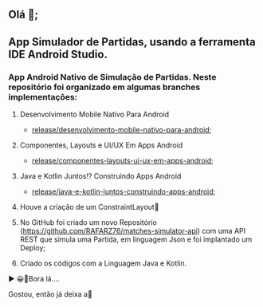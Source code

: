 ## Olá 👋;

## App Simulador de Partidas, usando a ferramenta IDE Android Studio.

### App Android Nativo de Simulação de Partidas. Neste repositório foi organizado em algumas branches implementações:

1. Desenvolvimento Mobile Nativo Para Android
    - [release/desenvolvimento-mobile-nativo-para-android](https://github.com/RAFARZ76/matches-simulator-app/tree/release/desenvolvimento-mobile-nativo-para-android);
    
2. Componentes, Layouts e UI/UX Em Apps Android
    - [release/componentes-layouts-ui-ux-em-apps-android](https://github.com/RAFARZ76/matches-simulator-app/tree/release/componentes_layouts-ui/ux_em_apps_android);
    
3. Java e Kotlin Juntos!? Construindo Apps Android
    - [release/java-e-kotlin-juntos-construindo-apps-android](https://github.com/RAFARZ76/matches-simulator-app/tree/release/java-e-kotlin-juntos-construindo-apps-android);
    
4. Houve a criação de um ConstraintLayout🚀 

5. No GitHub foi criado um novo Repositório (https://github.com/RAFARZ76/matches-simulator-api) com uma API REST que simula uma Partida, em linguagem Json e foi implantado um Deploy;

6. Criado os códigos com a Linguagem Java e Kotlin.

▶ 😀👀Bora lá....

Gostou, então já deixa a🌟

